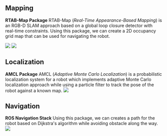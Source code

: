 ## Mapping
**RTAB-Map Package**
RTAB-Map (*Real-Time Appearance-Based Mapping*) is an RGB-D SLAM approach based on a global loop closure detector with real-time constraints. Using this package, we can create a 2D occupancy grid map that can be used for navigating the robot.

![](https://i.imgur.com/zu4bI3k.jpg)
![](https://i.imgur.com/1rhAMho.jpg)

## Localization
**AMCL Package**
AMCL (*Adaptive Monte Carlo Localization*) is a probabilistic localization system for a robot which implements adaptive Monte Carlo localization approach while using a particle filter to track the pose of the robot against a known map.
![](https://i.imgur.com/yJMNHaZ.jpg)

## Navigation
**ROS Navigation Stack**
Using this package, we can creates a path for the robot based on Dijkstra's algorithm while avoiding obstacle along the way.
![](https://i.imgur.com/u2zUcZC.jpg)

